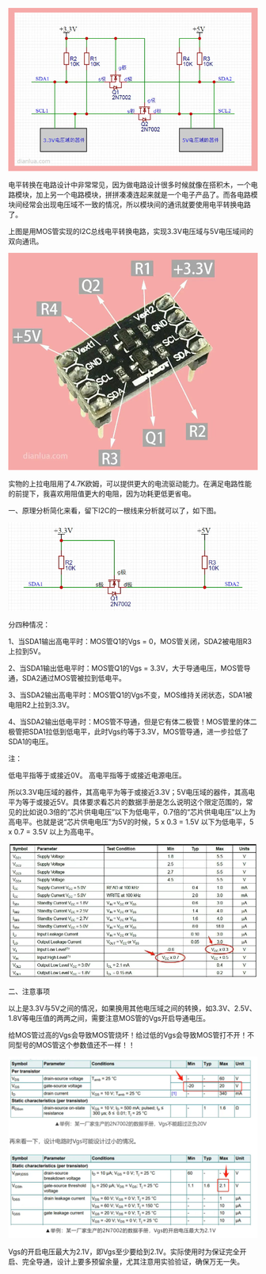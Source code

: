 ![](https://raw.githubusercontent.com/LeroyK111/pictureBed/master/20250324171357.png)

电平转换在电路设计中非常常见，因为做电路设计很多时候就像在搭积木，一个电路模块，加上另一个电路模块，拼拼凑凑连起来就是一个电子产品了。而各电路模块间经常会出现电压域不一致的情况，所以模块间的通讯就要使用电平转换电路了。

上图是用MOS管实现的I2C总线电平转换电路，实现3.3V电压域与5V电压域间的双向通讯。

![](https://raw.githubusercontent.com/LeroyK111/pictureBed/master/20250324171435.png)

实物的上拉电阻用了4.7K欧姆，可以提供更大的电流驱动能力。在满足电路性能的前提下，我喜欢用阻值更大的电阻，因为功耗更低更省电。

一、原理分析简化来看，留下I2C的一根线来分析就可以了，如下图。

![](https://raw.githubusercontent.com/LeroyK111/pictureBed/master/20250324171523.png)

分四种情况：

1、当SDA1输出高电平时：MOS管Q1的Vgs = 0，MOS管关闭，SDA2被电阻R3上拉到5V。

2、当SDA1输出低电平时：MOS管Q1的Vgs = 3.3V，大于导通电压，MOS管导通，SDA2通过MOS管被拉到低电平。

3、当SDA2输出高电平时：MOS管Q1的Vgs不变，MOS维持关闭状态，SDA1被电阻R2上拉到3.3V。

4、当SDA2输出低电平时：MOS管不导通，但是它有体二极管！MOS管里的体二极管把SDA1拉低到低电平，此时Vgs约等于3.3V，MOS管导通，进一步拉低了SDA1的电压。

注：

低电平指等于或接近0V。
高电平指等于或接近电源电压。

所以3.3V电压域的器件，其高电平为等于或接近3.3V；5V电压域的器件，其高电平为等于或接近5V。具体要求看芯片的数据手册是怎么说明这个限定范围的，常见的比如说0.3倍的“芯片供电电压”以下为低电平，0.7倍的“芯片供电电压”以上为高电平。也就是说“芯片供电电压”为5V的时候，5 x 0.3 = 1.5V 以下为低电平，5 x 0.7 = 3.5V 以上为高电平。

![](https://raw.githubusercontent.com/LeroyK111/pictureBed/master/20250324171630.png)

二、注意事项

以上是3.3V与5V之间的情况，如果换用其他电压域之间的转换，如3.3V、2.5V、1.8V等电压值的两两之间，需要注意MOS管的Vgs开启导通电压。

给MOS管过高的Vgs会导致MOS管烧坏！给过低的Vgs会导致MOS管打不开！不同型号的MOS管这个参数值还不一样！！

![](https://raw.githubusercontent.com/LeroyK111/pictureBed/master/20250324171720.png)

Vgs的开启电压最大为2.1V，即Vgs至少要给到2.1V。实际使用时为保证完全开启、完全导通，设计上要多预留余量，尤其注意用实验验证，确保万无一失。



